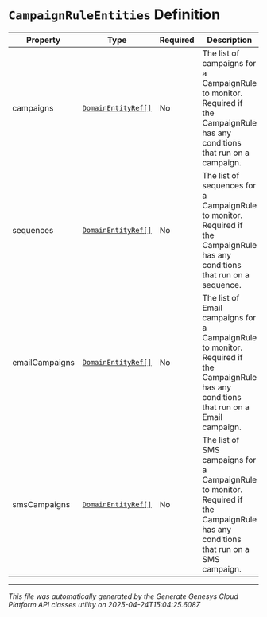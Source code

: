 # `CampaignRuleEntities` Definition

| Property | Type | Required | Description |
|----------|------|----------|-------------|
| campaigns | [`DomainEntityRef[]`](domainentityref-definition.md) | No | The list of campaigns for a CampaignRule to monitor. Required if the CampaignRule has any conditions that run on a campaign. |
| sequences | [`DomainEntityRef[]`](domainentityref-definition.md) | No | The list of sequences for a CampaignRule to monitor. Required if the CampaignRule has any conditions that run on a sequence. |
| emailCampaigns | [`DomainEntityRef[]`](domainentityref-definition.md) | No | The list of Email campaigns for a CampaignRule to monitor. Required if the CampaignRule has any conditions that run on a Email campaign. |
| smsCampaigns | [`DomainEntityRef[]`](domainentityref-definition.md) | No | The list of SMS campaigns for a CampaignRule to monitor. Required if the CampaignRule has any conditions that run on a SMS campaign. |

---

*This file was automatically generated by the Generate Genesys Cloud Platform API classes utility on 2025-04-24T15:04:25.608Z*